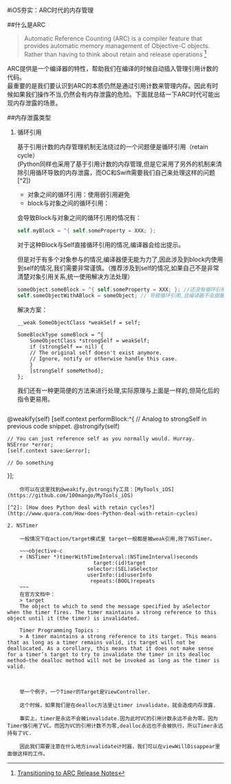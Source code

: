 #iOS夯实：ARC时代的内存管理




##什么是ARC
> Automatic Reference Counting (ARC) is a compiler feature that provides automatic memory management of Objective-C objects. Rather than having to think about retain and release operations [^1]

[^1]: [Transitioning to ARC Release Notes](https://developer.apple.com/library/mac/releasenotes/ObjectiveC/RN-TransitioningToARC/Introduction/Introduction.html)
  
ARC提供是一个编译器的特性，帮助我们在编译的时候自动插入管理引用计数的代码。  
最重要的是我们要认识到ARC的本质仍然是通过引用计数来管理内存。因此有时候如果我们操作不当,仍然会有内存泄露的危险。下面就总结一下ARC时代可能出现内存泄露的场景。


##内存泄露类型

1. 循环引用

	基于引用计数的内存管理机制无法绕过的一个问题便是循环引用（retain cycle）  
	(Python同样也采用了基于引用计数的内存管理,但是它采用了另外的机制来清除引用循环导致的内存泄露，而OC和Swift需要我们自己来处理这样的问题[^2])
	- 对象之间的循环引用：使用弱引用避免
	- block与对象之间的循环引用：

	会导致Block与对象之间的循环引用的情况有：
	
	~~~objective-c
	self.myBlock = ^{ self.someProperty = XXX; };  
	~~~
	
	对于这种Block与Self直接循环引用的情况,编译器会给出提示。
	
	但是对于有多个对象参与的情况,编译器便无能为力了,因此涉及到block内使用到self的情况,我们需要非常谨慎。（推荐涉及到self的情况,如果自己不是非常清楚对象引用关系,统一使用解决方法处理）
	
	~~~objective-c
	someObject.someBlock = ^{ self.someProperty = XXX; }; //还没有循环引用 
	self.someObjectWithABlock = someObject; // 导致循环引用,且编译器不会提醒
	~~~
	
	解决方案：
	
	~~~objevtive-c
	__weak SomeObjectClass *weakSelf = self;

	SomeBlockType someBlock = ^{
		SomeObjectClass *strongSelf = weakSelf;
    	if (strongSelf == nil) {
        // The original self doesn't exist anymore.
        // Ignore, notify or otherwise handle this case.
    	}
    	[strongSelf someMethod];
	};
	~~~
	
	我们还有一种更简便的方法来进行处理,实际原理与上面是一样的,但简化后的指令更易用。
	
	~~~objective-c
@weakify(self)
[self.context performBlock:^{
    // Analog to strongSelf in previous code snippet.
    @strongify(self)

    // You can just reference self as you normally would. Hurray.
    NSError *error;
    [self.context save:&error];

    // Do something
}];
~~~
	你可以在这里找到@weakify,@strongify工具：[MyTools_iOS](https://github.com/100mango/MyTools_iOS)
	
[^2]: [How does Python deal with retain cycles?](http://www.quora.com/How-does-Python-deal-with-retain-cycles)

2. NSTimer

	一般情况下在action/target模式里 target一般都是被weak引用,除了NSTimer。
	
	~~~objective-c
	+ (NSTimer *)timerWithTimeInterval:(NSTimeInterval)seconds
                            target:(id)target
                          selector:(SEL)aSelector
                          userInfo:(id)userInfo
                           repeats:(BOOL)repeats
	~~~
	在官方文档中：
	> target	
	The object to which to send the message specified by aSelector when the timer fires. The timer maintains a strong reference to this object until it (the timer) is invalidated.
	
	Timer Programming Topics :
	> A timer maintains a strong reference to its target. This means that as long as a timer remains valid, its target will not be deallocated. As a corollary, this means that it does not make sense for a timer’s target to try to invalidate the timer in its dealloc method—the dealloc method will not be invoked as long as the timer is valid.


	
	举一个例子，一个Timer的Target是ViewController.
	
	这个时候，如果我们是在dealloc方法里让timer invalidate，就会造成内存泄露.
	
	事实上，timer是永远不会被invalidate.因为此时VC的引用计数永远不会为零。因为Timer强引用了VC。而因为VC的引用计数不为零,dealloc永远也不会被执行，所以Timer永远持有了VC.
	
	因此我们需要注意在什么地方invalidate计时器，我们可以在viewWillDisappear里面做这样的工作。
